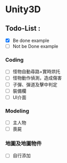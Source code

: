 # Unity3D
## Todo-List :
- [x] Be done example
- [ ] Not be Done example
### Coding
- [ ] 怪物自動尋路+實時烘托
- [ ] 怪物動作偵測，造成傷害
- [ ] 子彈、彈道及擊中判定
- [ ] 裝備欄
- [ ] UI介面
### Modeling
- [ ] 主人物
- [ ] 喪屍
### 地圖及地圖物件
- [ ] 自行添加
